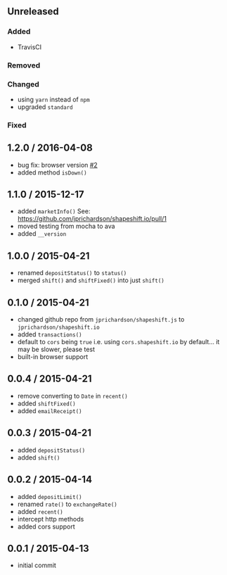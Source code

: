 Unreleased
----------

### Added
- TravisCI

### Removed

### Changed
- using `yarn` instead of `npm`
- upgraded `standard`

### Fixed


1.2.0 / 2016-04-08
------------------
- bug fix: browser version [#2][#2]
- added method `isDown()`

1.1.0 / 2015-12-17
------------------
- added `marketInfo()` See: https://github.com/jprichardson/shapeshift.io/pull/1
- moved testing from mocha to ava
- added `__version`

1.0.0 / 2015-04-21
------------------
- renamed `depositStatus()` to `status()`
- merged `shift()` and `shiftFixed()` into just `shift()`

0.1.0 / 2015-04-21
------------------
- changed github repo from `jprichardson/shapeshift.js` to `jprichardson/shapeshift.io`
- added `transactions()`
- default to `cors` being `true` i.e. using `cors.shapeshift.io` by default... it may be slower, please test
- built-in browser support

0.0.4 / 2015-04-21
------------------
- remove converting to `Date` in `recent()`
- added `shiftFixed()`
- added `emailReceipt()`

0.0.3 / 2015-04-21
------------------
- added `depositStatus()`
- added `shift()`

0.0.2 / 2015-04-14
------------------
- added `depositLimit()`
- renamed `rate()` to `exchangeRate()`
- added `recent()`
- intercept http methods
- added cors support

0.0.1 / 2015-04-13
------------------
- initial commit

<!--- promise support; removing dependencies for browser [enhancement] -->
[#3]: https://github.com/ExodusMovement/shapeshift.io/pull/3
<!--- Shift doesn't work -->
[#2]: https://github.com/ExodusMovement/shapeshift.io/issues/2
<!--- add func marketInfo -->
[#1]: https://github.com/ExodusMovement/shapeshift.io/pull/1
